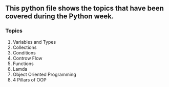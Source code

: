 ## This python file shows the topics that have been covered during the Python week.

### Topics
1. Variables and Types
2. Collections
3. Conditions
4. Controw Flow
5. Functions
6. Lamda
7. Object Oriented Programming
8. 4 Pillars of OOP

